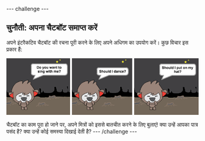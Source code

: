 --- challenge ---
## चुनौती: अपना चैटबॉट समाप्त करें

अपने इंटरैकटिव चैटबॉट की रचना पूरी करने के लिए अपने अधिगम का उपयोग करें। कुछ विचार इस प्रकार हैं:

![ChatBot ideas](images/chatbot-ideas.png)

चैटबॉट का काम पूरा हो जाने पर, अपने मित्रों को इससे बातचीत करने के लिए बुलाएं! क्या उन्हें आपका पात्र पसंद है? क्या उन्हें कोई समस्या दिखाई देती है?
--- /challenge ---

